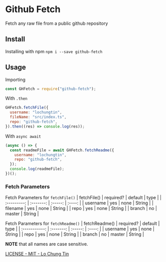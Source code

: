 # Github Fetch

Fetch any raw file from a public github repository

## Install

Installing with npm
`npm i --save github-fetch`

## Usage

Importing

```js
const GHFetch = require("github-fetch");
```

With `.then`

```js
GHFetch.fetchFile({
  username: "lochungtin",
  fileName: "src/index.ts",
  repo: "github-fetch",
}).then((res) => console.log(res));
```

With `async await`

```js
(async () => {
  const readmeFile = await GHFetch.fetchReadme({
    username: "lochungtin",
    repo: "github-fetch",
  });
  console.log(readmeFile);
})();
```

### Fetch Parameters

Fetch Parameters for `fetchFile()`
| fetchFile() | required? | default |  type  |
| :---------: | :-------: | :-----: | :----: |
|  username   |    yes    |  none   | String |
|  filename   |    yes    |  none   | String |
|    repo     |    yes    |  none   | String |
|   branch    |    no     | master  | String |

Fetch Parameters for `fetchReadme()`
| fetchReadme() | required? | default |  type  |
| :-----------: | :-------: | :-----: | :----: |
|   username    |    yes    |  none   | String |
|     repo      |    yes    |  none   | String |
|    branch     |    no     | master  | String |

**NOTE** that all names are case sensitive.

<a href="https://github.com/lochungtin/github-fetch/blob/master/LICENSE">LICENSE - MIT - Lo Chung Tin</a>
